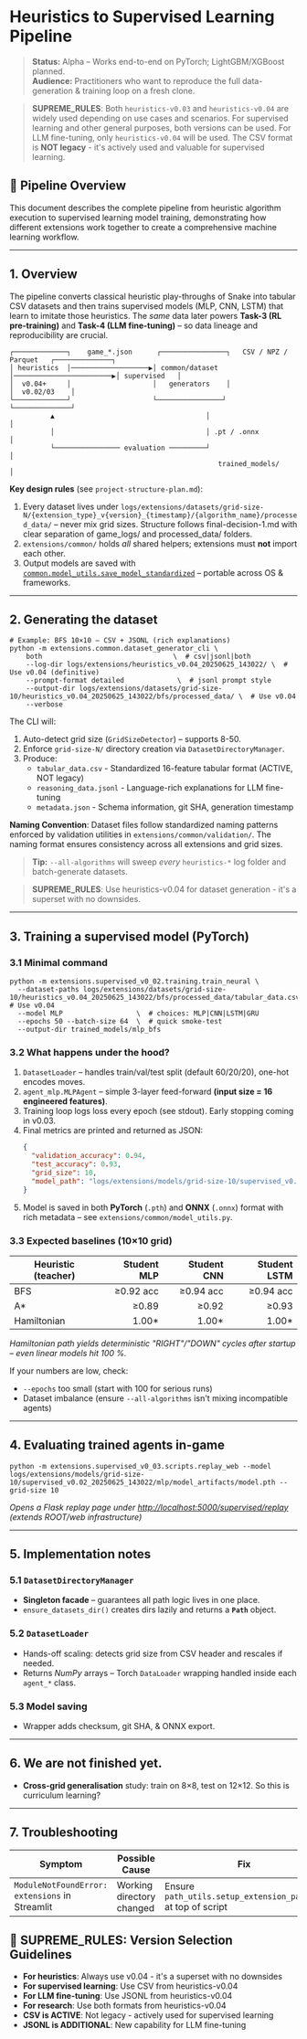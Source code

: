 # Heuristics to Supervised Learning Pipeline

> **Status:** Alpha – Works end-to-end on PyTorch; LightGBM/XGBoost planned.<br/>
> **Audience:** Practitioners who want to reproduce the full data-generation & training loop on a fresh clone.

> **SUPREME_RULES**: Both `heuristics-v0.03` and `heuristics-v0.04` are widely used depending on use cases and scenarios. For supervised learning and other general purposes, both versions can be used. For LLM fine-tuning, only `heuristics-v0.04` will be used. The CSV format is **NOT legacy** - it's actively used and valuable for supervised learning.

## 🎯 **Pipeline Overview**

This document describes the complete pipeline from heuristic algorithm execution to supervised learning model training, demonstrating how different extensions work together to create a comprehensive machine learning workflow.

---

## 1. Overview

The pipeline converts classical heuristic play-throughs of Snake into tabular CSV datasets and then trains supervised models (MLP, CNN, LSTM) that learn to imitate those heuristics.  The _same_ data later powers **Task-3 (RL pre-training)** and **Task-4 (LLM fine-tuning)** – so data lineage and reproducibility are crucial.

```
┌─────────────┐    game_*.json      ┌────────────────┐   CSV / NPZ / Parquet   ┌──────────────┐
│ heuristics  │───────────────────▶│ common/dataset │────────────────────────▶│ supervised   │
│  v0.04+     │                    │   generators    │                          │  v0.02/03    │
└─────────────┘                    └────────────────┘                          └──────────────┘
          ▲                                     │                                         │
          │                                     │ .pt / .onnx                            │
          └──────────────── evaluation ─────────┘                                         │
                                                   trained_models/                         │
```

**Key design rules**  (see `project-structure-plan.md`):
1. Every dataset lives under `logs/extensions/datasets/grid-size-N/{extension_type}_v{version}_{timestamp}/{algorithm_name}/processed_data/` – never mix grid sizes. Structure follows final-decision-1.md with clear separation of game_logs/ and processed_data/ folders.
2. `extensions/common/` holds *all* shared helpers; extensions must **not** import each other.
3. Output models are saved with [`common.model_utils.save_model_standardized`](../extensions/common/model_utils.py) – portable across OS & frameworks. 


---

## 2. Generating the dataset

```
# Example: BFS 10×10 – CSV + JSONL (rich explanations)
python -m extensions.common.dataset_generator_cli \
    both                                \  # csv|jsonl|both
    --log-dir logs/extensions/heuristics_v0.04_20250625_143022/ \  # Use v0.04 (definitive)
    --prompt-format detailed             \  # jsonl prompt style
    --output-dir logs/extensions/datasets/grid-size-10/heuristics_v0.04_20250625_143022/bfs/processed_data/ \  # Use v0.04
    --verbose
```

The CLI will:
1. Auto-detect grid size (`GridSizeDetector`) – supports 8-50.
2. Enforce `grid-size-N/` directory creation via `DatasetDirectoryManager`.
3. Produce:
   * `tabular_data.csv` - Standardized 16-feature tabular format (ACTIVE, NOT legacy)
   * `reasoning_data.jsonl` - Language-rich explanations for LLM fine-tuning
   * `metadata.json` - Schema information, git SHA, generation timestamp

**Naming Convention**: Dataset files follow standardized naming patterns enforced by validation utilities in `extensions/common/validation/`. The naming format ensures consistency across all extensions and grid sizes.

> **Tip:** `--all-algorithms` will sweep *every* `heuristics-*` log folder and batch-generate datasets.

> **SUPREME_RULES**: Use heuristics-v0.04 for dataset generation - it's a superset with no downsides.


---

## 3. Training a supervised model (PyTorch)

### 3.1 Minimal command

```
python -m extensions.supervised_v0_02.training.train_neural \
  --dataset-paths logs/extensions/datasets/grid-size-10/heuristics_v0.04_20250625_143022/bfs/processed_data/tabular_data.csv  # Use v0.04
  --model MLP                  \  # choices: MLP|CNN|LSTM|GRU
  --epochs 50 --batch-size 64  \  # quick smoke-test
  --output-dir trained_models/mlp_bfs
```

### 3.2 What happens under the hood?
 
1. `DatasetLoader` – handles train/val/test split (default 60/20/20), one-hot encodes moves.
2. `agent_mlp.MLPAgent` – simple 3-layer feed-forward **(input size = 16 engineered features)**.
3. Training loop logs loss every epoch (see stdout).  Early stopping coming in v0.03.
4. Final metrics are printed and returned as JSON:
   ```json
   {
     "validation_accuracy": 0.94,
     "test_accuracy": 0.93,
     "grid_size": 10,
     "model_path": "logs/extensions/models/grid-size-10/supervised_v0.02_20250625_143022/mlp/model_artifacts/model.pth"
   }
   ```
5. Model is saved in both **PyTorch** (`.pth`) and **ONNX** (`.onnx`) format with rich metadata – see `extensions/common/model_utils.py`.

### 3.3 Expected baselines  (10×10 grid)

| Heuristic (teacher) | Student MLP | Student CNN | Student LSTM |
|---------------------|------------:|------------:|-------------:|
| BFS                | ≥0.92 acc | ≥0.94 acc | ≥0.94 acc |
| A*                 | ≥0.89 | ≥0.92 | ≥0.93 |
| Hamiltonian        | 1.00* | 1.00* | 1.00* |

*Hamiltonian path yields deterministic "RIGHT"/"DOWN" cycles after startup – even linear models hit 100 %.*

If your numbers are low, check:
* `--epochs` too small (start with 100 for serious runs)
* Dataset imbalance (ensure `--all-algorithms` isn't mixing incompatible agents)


---

## 4. Evaluating trained agents in-game

```
python -m extensions.supervised_v0_03.scripts.replay_web --model logs/extensions/models/grid-size-10/supervised_v0.02_20250625_143022/mlp/model_artifacts/model.pth --grid-size 10
```

*Opens a Flask replay page under <http://localhost:5000/supervised/replay> (extends ROOT/web infrastructure)*


---

## 5. Implementation notes

### 5.1 `DatasetDirectoryManager`
* **Singleton facade** – guarantees all path logic lives in one place.
* `ensure_datasets_dir()` creates dirs lazily and returns a **`Path`** object.

### 5.2 `DatasetLoader`
* Hands-off scaling: detects grid size from CSV header and rescales if needed.
* Returns *NumPy* arrays – Torch `DataLoader` wrapping handled inside each `agent_*` class.

### 5.3 Model saving
* Wrapper adds checksum, git SHA, & ONNX export.

---

## 6. We are not finished yet.

* **Cross-grid generalisation** study: train on 8×8, test on 12×12. So this is curriculum learning? 

---

## 7. Troubleshooting

| Symptom | Possible Cause | Fix |
|---------|----------------|-----|
| `ModuleNotFoundError: extensions` in Streamlit | Working directory changed | Ensure `path_utils.setup_extension_paths()` at top of script |

## 🎯 **SUPREME_RULES: Version Selection Guidelines**

- **For heuristics**: Always use v0.04 - it's a superset with no downsides
- **For supervised learning**: Use CSV from heuristics-v0.04
- **For LLM fine-tuning**: Use JSONL from heuristics-v0.04
- **For research**: Use both formats from heuristics-v0.04
- **CSV is ACTIVE**: Not legacy - actively used for supervised learning
- **JSONL is ADDITIONAL**: New capability for LLM fine-tuning
